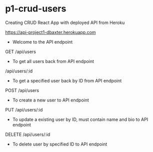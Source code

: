 # p1-crud-users
Creating CRUD React App with deployed API from Heroku

https://api-project1-dbaxter.herokuapp.com
   - Welcome to the API endpoint

GET
/api/users
  - To get all users back from API endpoint

/api/users/:id
  - To get a specified user back by ID from API endpoint

POST
/api/users
  - To create a new user to API endpoint

PUT
/api/users/:id
  - To update a existing user by ID, must contain name and bio to API endpoint

DELETE
/api/users/:id
  - To delete user by specified ID to API endpoint
